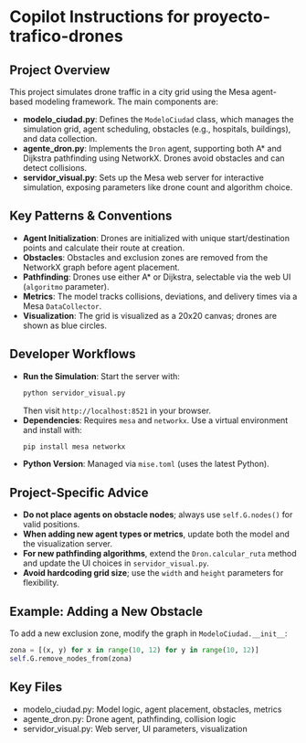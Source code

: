 # Copilot Instructions for proyecto-trafico-drones

## Project Overview

This project simulates drone traffic in a city grid using the Mesa agent-based modeling framework. The main components are:

-   **modelo_ciudad.py**: Defines the `ModeloCiudad` class, which manages the simulation grid, agent scheduling, obstacles (e.g., hospitals, buildings), and data collection.
-   **agente_dron.py**: Implements the `Dron` agent, supporting both A\* and Dijkstra pathfinding using NetworkX. Drones avoid obstacles and can detect collisions.
-   **servidor_visual.py**: Sets up the Mesa web server for interactive simulation, exposing parameters like drone count and algorithm choice.

## Key Patterns & Conventions

-   **Agent Initialization**: Drones are initialized with unique start/destination points and calculate their route at creation.
-   **Obstacles**: Obstacles and exclusion zones are removed from the NetworkX graph before agent placement.
-   **Pathfinding**: Drones use either A\* or Dijkstra, selectable via the web UI (`algoritmo` parameter).
-   **Metrics**: The model tracks collisions, deviations, and delivery times via a Mesa `DataCollector`.
-   **Visualization**: The grid is visualized as a 20x20 canvas; drones are shown as blue circles.

## Developer Workflows

-   **Run the Simulation**: Start the server with:
    ```bash
    python servidor_visual.py
    ```
    Then visit `http://localhost:8521` in your browser.
-   **Dependencies**: Requires `mesa` and `networkx`. Use a virtual environment and install with:
    ```bash
    pip install mesa networkx
    ```
-   **Python Version**: Managed via `mise.toml` (uses the latest Python).

## Project-Specific Advice

-   **Do not place agents on obstacle nodes**; always use `self.G.nodes()` for valid positions.
-   **When adding new agent types or metrics**, update both the model and the visualization server.
-   **For new pathfinding algorithms**, extend the `Dron.calcular_ruta` method and update the UI choices in `servidor_visual.py`.
-   **Avoid hardcoding grid size**; use the `width` and `height` parameters for flexibility.

## Example: Adding a New Obstacle

To add a new exclusion zone, modify the graph in `ModeloCiudad.__init__`:

```python
zona = [(x, y) for x in range(10, 12) for y in range(10, 12)]
self.G.remove_nodes_from(zona)
```

## Key Files

-   modelo_ciudad.py: Model logic, agent placement, obstacles, metrics
-   agente_dron.py: Drone agent, pathfinding, collision logic
-   servidor_visual.py: Web server, UI parameters, visualization
